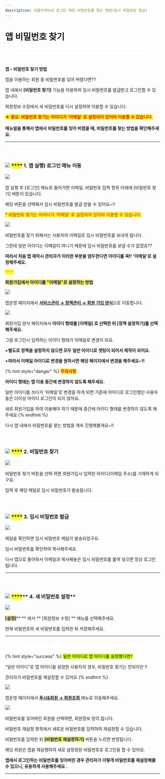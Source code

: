 ```yaml
---
description: 어플리케이션 로그인 계정-비밀번호를 찾는 방법(임시 비밀번호 발급)
---
```


# 앱 비밀번호 찾기

<figure><img src="../../.gitbook/assets/구분선 (2) (1).PNG" alt=""><figcaption></figcaption></figure>

\
**앱 – 비밀번호 찾기 방법**

앱을 이용하는 회원 중 비밀번호를 잊어 버렸다면??

앱 내에서 **\[비밀번호 찾기]** 기능을 이용하여 임시 비밀번호를 발급받고 로그인할 수 있습니다.

회원정보 수정에서 새 비밀번호를 다시 설정하여 이용할 수 있습니다.

<mark style="color:red;">**★ 중요: 비밀번호 찾기는 아이디가 ‘이메일’ 로 설정되어 있어야 이용할 수 있습니다.**</mark>\
\
**매뉴얼을 통해서 앱에서 비밀번호를 잊어 버렸을  때, 비밀번호를 찾는 방법을 확인해주세요.**

***

<figure><img src="../../.gitbook/assets/구분선 (2) (1).PNG" alt=""><figcaption></figcaption></figure>

### <mark style="color:blue;"></mark>![](https://wp.swing2app.co.kr/wp-content/uploads/2020/04/%EB%8B%A8%EB%9D%BD1-1.png) <mark style="color:blue;">****</mark> 1. 앱 실행) 로그인 메뉴 이동

![](https://wp.swing2app.co.kr/wp-content/uploads/2018/10/%EC%95%B1%EB%B9%84%EB%B0%80%EB%B2%88%ED%98%B82.png)

앱 실행 후 \[로그인] 메뉴로 들어가면 이메일, 비밀번호 입력 항목 아래에 \[비밀번호 찾기] 버튼이 있습니다.

해당 버튼을 선택해서 임시 비밀번호를 발급 받을 수 있어요\~!!

<mark style="color:red;">\* 비밀번호 찾기는 아이디가 ‘이메일’ 로 설정되어 있어야 이용할 수 있습니다.</mark>

![](https://wp.swing2app.co.kr/wp-content/uploads/2018/10/%EC%95%B1%EB%B9%84%EB%B0%80%EB%B2%88%ED%98%B81.png)

비밀번호를 찾기 위해서는 사용자의 이메일로 임시 비밀번호를 보내게 됩니다.

그런데 일반 아이디는 이메일이 아니기 때문에 임시 비밀번호를 보낼 수가 없겠죠??

**따라서 처음 앱 제작시 관리자가 이러한 부분을 염두한다면 아이디를 꼭!! ‘이메일’로 설정해주세요.**

<mark style="color:orange;">****</mark>

<mark style="color:blue;">**회원가입에서 아이디를 "이메일"로 설정하는 방법**</mark>

![](https://wp.swing2app.co.kr/wp-content/uploads/2018/10/%EC%95%84%EC%9D%B4%EB%94%94%ED%98%95%ED%83%9C1.png)

앱운영 페이지에서 [**서비스관리 → 정책관리  → 회원 가입 양식**](http://www.swing2app.co.kr/view/app\_policy)으로 이동합니다.



![](https://wp.swing2app.co.kr/wp-content/uploads/2018/10/%EC%95%B1\_%EB%B9%84%EB%B0%80%EB%B2%88%ED%98%B87.png)

회원가입 양식 페이지에서 **아이디 형태를 \[이메일] 로 선택한 뒤 \[정책 설정하기]를 선택해주세요.**

그럼 로그인시 입력하는 아이디 형태가 이메일로 변경이 되요.

**+별도로 정책을 설정하지 않으면 모두 일반 아이디로 셋팅이 되어서 제작이 되어요.**

**+따라서 이메일 아이디로 변경을 원하시면 해당 페이지에서 변경을 해주세요\~!!**

{% hint style="danger" %}
<mark style="color:red;">**주의사항**</mark>

**아이디 형태는 앱 이용 중간에 변경하지 않도록 해주세요.**

일반 아이디를 쓰다가 ‘이메일’로 변경을 하게 되면 기존에 아이디로 로그인했던 사용자들은 더이상 아이디 로그인이 되지 않아요.

새로 회원가입을 하여 이용해야 하기 때문에 중간에 아이디 형태를 변경하지 않도록 해주세요
{% endhint %}

&#x20;다시 앱 내에서 비밀번호를 찾는 방법을 계속 진행해볼게요\~!!

<figure><img src="../../.gitbook/assets/구분선 (2) (1).PNG" alt=""><figcaption></figcaption></figure>

### <mark style="color:blue;"></mark>![](https://wp.swing2app.co.kr/wp-content/uploads/2020/04/%EB%8B%A8%EB%9D%BD1-1.png) <mark style="color:blue;">****</mark> 2. 비밀번호 찾기

![](https://wp.swing2app.co.kr/wp-content/uploads/2018/10/%EC%95%B1\_%EB%B9%84%EB%B0%80%EB%B2%88%ED%98%B83.png)

비밀번호 찾기 버튼을 선택 하면 회원가입시 입력한 아이디(이메일 주소)를 기재하게 되구요.

입력 후 해당 메일로 임시 비밀번호가 발송됩니다.



<figure><img src="../../.gitbook/assets/구분선 (2) (1).PNG" alt=""><figcaption></figcaption></figure>

### <mark style="color:blue;"></mark>![](https://wp.swing2app.co.kr/wp-content/uploads/2020/04/%EB%8B%A8%EB%9D%BD1-1.png) <mark style="color:blue;">****</mark> 3. 임시 비밀번호 발급

![](https://wp.swing2app.co.kr/wp-content/uploads/2018/10/%EC%95%B1\_%EB%B9%84%EB%B0%80%EB%B2%88%ED%98%B84.png)

메일을 확인하면 임시 비밀번호 메일이 발송되었구요.

임시 비밀번호를 확인하여 복사해주세요.

다시 앱으로 돌아와서 이메일과 복사해놓은 임시 비밀번호를 붙여 넣으면 정상 로그인 됩니다.

***

<figure><img src="../../.gitbook/assets/구분선 (2) (1).PNG" alt=""><figcaption></figcaption></figure>

### <mark style="color:blue;"></mark>![](https://wp.swing2app.co.kr/wp-content/uploads/2020/04/%EB%8B%A8%EB%9D%BD1-1.png) <mark style="color:blue;">****</mark>** 4. 새 비밀번호 설정**

![](https://wp.swing2app.co.kr/wp-content/uploads/2018/10/%EC%95%B1\_%EB%B9%84%EB%B0%80%EB%B2%88%ED%98%B85.png)

<mark style="color:blue;">**\[설정]**</mark>** ** 에서 ** **<mark style="color:blue;">**\[회원정보 수정]**</mark>** ** 메뉴를 선택해주세요.

현재 비밀번호와 새 비밀번호를 입력한 뒤 저장해주세요.

***

<figure><img src="../../.gitbook/assets/구분선 (2) (1).PNG" alt=""><figcaption></figcaption></figure>

{% hint style="success" %}
<mark style="color:green;">**일반 아이디로 앱 아이디를 설정했다면?**</mark>&#x20;

“일반 아이디”로 앱 아이디를 설정한 사용자의 경우, 비밀번호 찾기는 안되지만 !!&#x20;

관리자가 비밀번호를 재설정할 수 있어요
{% endhint %}

![](https://wp.swing2app.co.kr/wp-content/uploads/2021/04/%ED%9A%8C%EC%9B%90%EC%82%AD%EC%A0%9C2.png)

앱운영 페이지에서 [**푸시&회원 → 회원조회** ](https://www.swing2app.co.kr/view/member\_list)메뉴로 이동해주세요.



![](https://wp.swing2app.co.kr/wp-content/uploads/2018/10/%EB%B9%84%EB%B0%80%EB%B2%88%ED%98%B8.png)

비밀번호를 잊어버린 회원을 선택하면, 회원정보 창이 뜹니다.

비밀번호 재설정 항목에서 새로운 비밀번호를 입력하여 재설정할 수 있습니다.&#x20;

비밀번호를 입력한 뒤 <mark style="color:blue;">**\[비밀번호 재설정하기]**</mark> 버튼을 누르면 반영됩니다.

해당 회원은 앱을 재실행하여 새로 설정정된 비밀번호로 로그인을 할 수 있어요.

**앱에서 로그인하는 비밀번호를 잊어버린 경우 관리자가 이렇게 비밀번호를 재설정해줄 수 있으니, 유용하게 사용해주세요 .**

****
